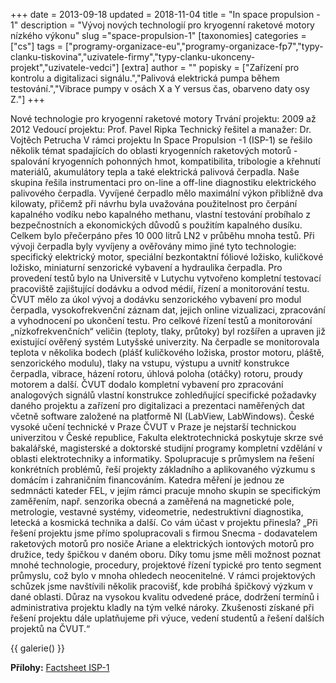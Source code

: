 +++
date = 2013-09-18
updated = 2018-11-04
title = "In space propulsion - 1"
description = "Vývoj nových technologií pro kryogenní raketové motory nízkého výkonu"
slug ="space-propulsion-1"
[taxonomies]
categories = ["cs"]
tags = ["programy-organizace-eu","programy-organizace-fp7","typy-clanku-tiskovina","uzivatele-firmy","typy-clanku-ukonceny-projekt","uzivatele-vedci"]
[extra]
author = ""
popisky = ["Zařízení pro kontrolu a digitalizaci signálu.","Palivová elektrická pumpa během testování.","Vibrace pumpy v osách X a Y versus čas, obarveno daty osy Z."]
+++

Nové technologie pro kryogenní raketové motory Trvání projektu: 2009 až 2012 Vedoucí projektu: Prof. Pavel Ripka Technický řešitel a manažer: Dr. Vojtěch Petrucha V rámci projektu In Space Propulsion -1 (ISP-1) se řešilo několik témat spadajících do oblasti kryogenních raketových motorů - spalování kryogenních pohonných hmot, kompatibilita, tribologie a křehnutí materiálů, akumulátory tepla a také elektrická palivová čerpadla. Naše skupina řešila instrumentaci pro on-line a off-line diagnostiku elektrického palivového čerpadla. Vyvíjené čerpadlo mělo maximální výkon přibližně dva kilowaty, přičemž při návrhu byla uvažována použitelnost pro čerpání kapalného vodíku nebo kapalného methanu, vlastní testování probíhalo z bezpečnostních a ekonomických důvodů s použitím kapalného dusíku. Celkem bylo přečerpáno přes 10 000 litrů LN2 v průběhu mnoha testů. Při vývoji čerpadla byly vyvíjeny a ověřovány mimo jiné tyto technologie: specifický elektrický motor, speciální bezkontaktní fóliové ložisko, kuličkové ložisko, miniaturní senzorické vybavení a hydraulika čerpadla. Pro provedení testů bylo na Universitě v Lutychu vytvořeno kompletní testovací pracoviště zajištující dodávku a odvod médií, řízení a monitorování testu. ČVUT mělo za úkol vývoj a dodávku senzorického vybavení pro modul čerpadla, vysokofrekvenční záznam dat, jejich online vizualizaci, zpracování a vyhodnocení po ukončení testu. Pro celkové řízení testů a monitorování „nízkofrekvenčních“ veličin (teploty, tlaky, průtoky) byl rozšířen a upraven již existující ověřený systém Lutyšské univerzity. Na čerpadle se monitorovala teplota v několika bodech (plášť kuličkového ložiska, prostor motoru, pláště, senzorického modulu), tlaky na vstupu, výstupu a uvnitř konstrukce čerpadla, vibrace, házení rotoru, úhlová poloha (otáčky) rotoru, proudy motorem a další. ČVUT dodalo kompletní vybavení pro zpracování analogových signálů vlastní konstrukce zohledňující specifické požadavky daného projektu a zařízení pro digitalizaci a prezentaci naměřených dat včetně software založené na platformě NI (LabView, LabWindows). České vysoké učení technické v Praze ČVUT v Praze je nejstarší technickou univerzitou v České republice, Fakulta elektrotechnická poskytuje skrze své bakalářské, magisterské a doktorské studijní programy kompletní vzdělání v oblasti elektrotechniky a informatiky. Spolupracuje s průmyslem na řešení konkrétních problémů, řeší projekty základního a aplikovaného výzkumu s domácím i zahraničním financováním. Katedra měření je jednou ze sedmnácti kateder FEL, v jejím rámci pracuje mnoho skupin se specifickým zaměřením, např. senzorika obecná a zaměřená na magnetické pole, metrologie, vestavné systémy, videometrie, nedestruktivní diagnostika, letecká a kosmická technika a další. Co vám účast v projektu přinesla? „Při řešení projektu jsme přímo spolupracovali s firmou Snecma - dodavatelem raketových motorů pro nosiče Ariane a elektrických iontových motorů pro družice, tedy špičkou v daném oboru. Díky tomu jsme měli možnost poznat mnohé technologie, procedury, projektové řízení typické pro tento segment průmyslu, což bylo v mnoha ohledech neocenitelné. V rámci projektových schůzek jsme navštívili několik pracovišť, kde probíhá špičkový výzkum v dané oblasti. Důraz na vysokou kvalitu odvedené práce, dodržení termínů i administrativa projektu kladly na tým velké nároky. Zkušenosti získané při řešení projektu dále uplatňujeme při výuce, vedení studentů a řešení dalších projektů na ČVUT.“

{{ galerie() }}

**Přílohy:**
[Factsheet ISP-1]

[Factsheet ISP-1]: cso_factsheets-isp-1_web.pdf
